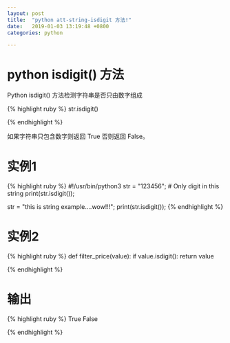 ```yaml
---
layout: post
title:  "python att-string-isdigit 方法!"
date:   2019-01-03 13:19:48 +0800
categories: python

---
```

# python isdigit() 方法  #
Python isdigit() 方法检测字符串是否只由数字组成

{% highlight ruby %}
str.isdigit()

{% endhighlight %}

如果字符串只包含数字则返回 True 否则返回 False。


# 实例1 #

{% highlight ruby %}
#!/usr/bin/python3
str = "123456";  # Only digit in this string
print(str.isdigit());

str = "this is string example....wow!!!";
print(str.isdigit());
{% endhighlight %}

# 实例2 #

{% highlight ruby %}
def filter_price(value):
    if value.isdigit():
        return value

{% endhighlight %}

# 输出 #
{% highlight ruby %}
True
False

{% endhighlight %}